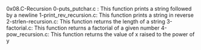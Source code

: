 0x08.C-Recursion
0-puts_putchar.c : This function prints a string followed by a newline
1-print_rev_recursion.c: This function prints a string in reverse
2-strlen-recursion.c: This function returns the length of a string
3-factorial.c: This function returns a factorial of a given number
4-pow_recursion.c: This function returns the value of x raised to the power of y
